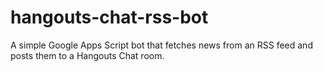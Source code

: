 # hangouts-chat-rss-bot
A simple Google Apps Script bot that fetches news from an RSS feed and posts them to a Hangouts Chat room.
